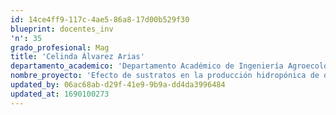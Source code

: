 ```yaml
---
id: 14ce4ff9-117c-4ae5-86a8-17d00b529f30
blueprint: docentes_inv
'n': 35
grado_profesional: Mag
title: 'Celinda Álvarez Arias'
departamento_academico: 'Departamento Académico de Ingeniería Agroecológica'
nombre_proyecto: 'Efecto de sustratos en la producción hidropónica de dos variedades de fresa (Fragaria L.) bajo cobertura transparente en Vilcabamba Grau.'
updated_by: 06ac68ab-d29f-41e9-9b9a-dd4da3996484
updated_at: 1690100273
---
```

